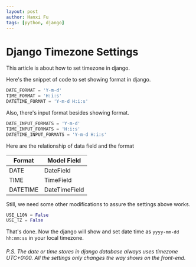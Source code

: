 ```yaml
---
layout: post
author: Hanxi Fu
tags: [python, django]
---
```

# Django Timezone Settings

This article is about how to set timezone in django.

Here's the snippet of code to set showing format in django.
```python
DATE_FORMAT = 'Y-m-d'
TIME_FORMAT = 'H:i:s'
DATETIME_FORMAT = 'Y-m-d H:i:s'
```
Also, there's input format besides showing format.
```python
DATE_INPUT_FORMATS = 'Y-m-d'
TIME_INPUT_FORMATS = 'H:i:s'
DATETIME_INPUT_FORMATS = 'Y-m-d H:i:s'
```

Here are the relationship of data field and the format

| Format   | Model Field   |
|----------|---------------|
| DATE     | DateField     |
| TIME     | TimeField     |
| DATETIME | DateTimeField |

Still, we need some other modifications to assure the settings above works.

```python
USE_L10N = False
USE_TZ = False
```

That's done. Now the django will show and set date time as `yyyy-mm-dd hh:mm:ss` in your local timezone.

###### P.S. The date or time stores in django database always uses timezone UTC+0:00. All the settings only changes the way shows on the front-end.